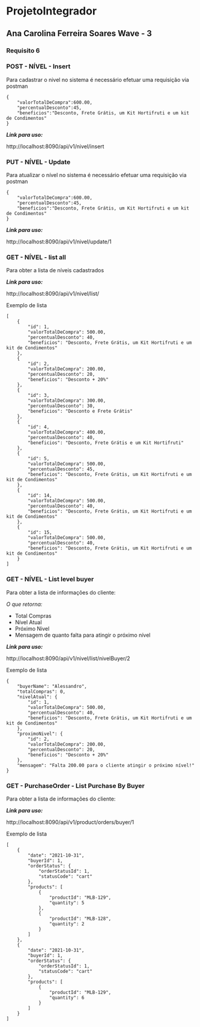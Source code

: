 # ProjetoIntegrador

## Ana Carolina Ferreira Soares Wave - 3

### Requisito 6


### POST - NÍVEL - Insert

Para cadastrar o nivel no sistema é necessário efetuar uma requisição via postman

```
{
    "valorTotalDeCompra":600.00,
    "percentualDesconto":45,
    "beneficios":"Desconto, Frete Grátis, um Kit Hortifruti e um kit de Condimentos"
}
```

***Link para uso:***

http://localhost:8090/api/v1/nivel/insert


### PUT - NÍVEL - Update


Para atualizar o nível no sistema é necessário efetuar uma requisição via postman

```
{
    "valorTotalDeCompra":600.00,
    "percentualDesconto":45,
    "beneficios":"Desconto, Frete Grátis, um Kit Hortifruti e um kit de Condimentos"
}
```

***Link para uso:***

http://localhost:8090/api/v1/nivel/update/1


### GET - NÍVEL - list all

Para obter a lista de níveis cadastrados

***Link para uso:***

http://localhost:8090/api/v1/nivel/list/


Exemplo de lista 

```
[
    {
        "id": 1,
        "valorTotalDeCompra": 500.00,
        "percentualDesconto": 40,
        "beneficios": "Desconto, Frete Grátis, um Kit Hortifruti e um kit de Condimentos"
    },
    {
        "id": 2,
        "valorTotalDeCompra": 200.00,
        "percentualDesconto": 20,
        "beneficios": "Desconto + 20%"
    },
    {
        "id": 3,
        "valorTotalDeCompra": 300.00,
        "percentualDesconto": 30,
        "beneficios": "Desconto e Frete Grátis"
    },
    {
        "id": 4,
        "valorTotalDeCompra": 400.00,
        "percentualDesconto": 40,
        "beneficios": "Desconto, Frete Grátis e um Kit Hortifruti"
    },
    {
        "id": 5,
        "valorTotalDeCompra": 500.00,
        "percentualDesconto": 45,
        "beneficios": "Desconto, Frete Grátis, um Kit Hortifruti e um kit de Condimentos"
    },
    {
        "id": 14,
        "valorTotalDeCompra": 500.00,
        "percentualDesconto": 40,
        "beneficios": "Desconto, Frete Grátis, um Kit Hortifruti e um kit de Condimentos"
    },
    {
        "id": 15,
        "valorTotalDeCompra": 500.00,
        "percentualDesconto": 40,
        "beneficios": "Desconto, Frete Grátis, um Kit Hortifruti e um kit de Condimentos"
    }
]
```

### GET - NÍVEL - List level buyer

Para obter a lista de informações do cliente:

<i>O que retorna:</i>

<ul>
<li>Total Compras</li>
<li>Nível Atual</li>
<li>Próximo Nivel</li>
<li>Mensagem de quanto falta para atingir o próximo nível</li>
</ul>

***Link para uso:***

http://localhost:8090/api/v1/nivel/list/nivelBuyer/2


Exemplo de lista 

```
{
    "buyerName": "Alessandro",
    "totalCompras": 0,
    "nivelAtual": {
        "id": 1,
        "valorTotalDeCompra": 500.00,
        "percentualDesconto": 40,
        "beneficios": "Desconto, Frete Grátis, um Kit Hortifruti e um kit de Condimentos"
    },
    "proximoNivel": {
        "id": 2,
        "valorTotalDeCompra": 200.00,
        "percentualDesconto": 20,
        "beneficios": "Desconto + 20%"
    },
    "mensagem": "Falta 200.00 para o cliente atingir o próximo nível!"
}
```

### GET - PurchaseOrder - List Purchase By Buyer

Para obter a lista de informações do cliente: 

***Link para uso:***

http://localhost:8090/api/v1/product/orders/buyer/1

Exemplo de lista 

```
[
    {
        "date": "2021-10-31",
        "buyerId": 1,
        "orderStatus": {
            "orderStatusId": 1,
            "statusCode": "cart"
        },
        "products": [
            {
                "productId": "MLB-129",
                "quantity": 5
            },
            {
                "productId": "MLB-128",
                "quantity": 2
            }
        ]
    },
    {
        "date": "2021-10-31",
        "buyerId": 1,
        "orderStatus": {
            "orderStatusId": 1,
            "statusCode": "cart"
        },
        "products": [
            {
                "productId": "MLB-129",
                "quantity": 6
            }
        ]
    }
]
```

